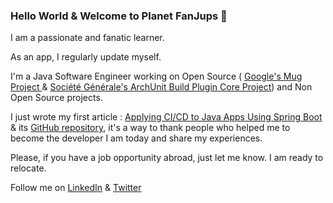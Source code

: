 ### Hello World & Welcome to Planet FanJups 👋

<!--
**FanJups/FanJups** is a ✨ _special_ ✨ repository because its `README.md` (this file) appears on your GitHub profile.

Here are some ideas to get you started:

- 🔭 I’m currently working on ...
- 🌱 I’m currently learning ...
- 👯 I’m looking to collaborate on ...
- 🤔 I’m looking for help with ...
- 💬 Ask me about ...
- 📫 How to reach me: ...
- 😄 Pronouns: ...
- ⚡ Fun fact: ...
-->

I am a passionate and fanatic learner.

As an app, I regularly update myself.

I'm a Java Software Engineer working on Open Source ( [Google's Mug Project ](https://github.com/google/mug/graphs/contributors) & [Société Générale's ArchUnit Build Plugin Core Project](https://github.com/societe-generale/arch-unit-build-plugin-core/graphs/contributors)) and Non Open Source projects.

I just wrote my first article : [Applying CI/CD to Java Apps Using Spring Boot](https://dzone.com/articles/applying-cicd-to-java-apps-using-spring-boot) & its [GitHub repository](https://github.com/FanJups/cicd-applied-to-spring-boot-java-app), it's a way to thank people who helped me to become the developer I am today and share my experiences.

Please, if you have a job opportunity abroad, just let me know. I am ready to relocate.

Follow me on [LinkedIn](https://www.linkedin.com/in/fanon-jupkwo/) & [Twitter](https://twitter.com/fanjups)

